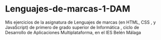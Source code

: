 # Lenguajes-de-marcas-1-DAM
Mis ejercicios de la asignatura de Lenguajes de marcas (en HTML, CSS , y JavaScript) de primero de grado superior de Informática , ciclo de Desarrollo de Aplicaciones Multiplataforma, en el IES Belén Málaga 
